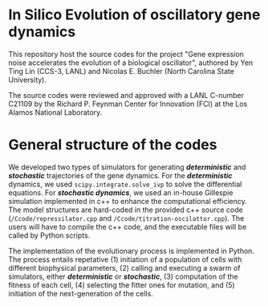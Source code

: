 # In Silico Evolution of oscillatory gene dynamics
This repository host the source codes for the project "Gene expression noise accelerates the evolution of a biological oscillator", authored by Yen Ting Lin (CCS-3, LANL) and Nicolas E. Buchler (North Carolina State University). 

The source codes were reviewed and approved with a LANL C-number C21109 by the Richard P. Feynman Center for Innovation (FCI) at the Los Alamos National Laboratory. 

# General structure of the codes

We developed two types of simulators for generating ***deterministic*** and ***stochastic*** trajectories of the gene dynamics. For the ***deterministic*** dynamics, we used ```scipy.integrate.solve_ivp``` to solve the differential equations. For ***stochastic dynamics***, we used an in-house Gillespie simulation implemented in c++ to enhance the computational efficiency. The model structures are hard-coded in the provided c++ source code (```/Ccode/repressilator.cpp``` and ```/Ccode/titration-oscilattor.cpp```). The users will have to compile the c++ code, and the executable files will be called by Python scripts. 

The implementation of the evolutionary process is implemented in Python. The process entails repetative (1) initiation of a population of cells with different biophysical parameters, (2) calling and executing a swarm of simulators, either ***deterministic*** or ***stochastic***, (3) computation of the fitness of each cell, (4) selecting the fitter ones for mutation, and (5) initiation of the next-generation of the cells.
